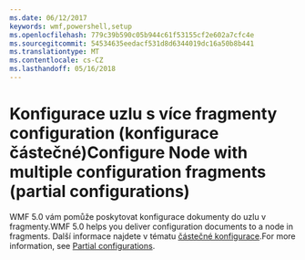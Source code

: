 ```yaml
---
ms.date: 06/12/2017
keywords: wmf,powershell,setup
ms.openlocfilehash: 779c39b590c05b944c61f53155cf2e602a7cfc4e
ms.sourcegitcommit: 54534635eedacf531d8d6344019dc16a50b8b441
ms.translationtype: MT
ms.contentlocale: cs-CZ
ms.lasthandoff: 05/16/2018
---
```

# <a name="configure-node-with-multiple-configuration-fragments-partial-configurations"></a><span data-ttu-id="4b3ce-102">Konfigurace uzlu s více fragmenty configuration (konfigurace částečné)</span><span class="sxs-lookup"><span data-stu-id="4b3ce-102">Configure Node with multiple configuration fragments (partial configurations)</span></span>

<span data-ttu-id="4b3ce-103">WMF 5.0 vám pomůže poskytovat konfigurace dokumenty do uzlu v fragmenty.</span><span class="sxs-lookup"><span data-stu-id="4b3ce-103">WMF 5.0 helps you deliver configuration documents to a node in fragments.</span></span> <span data-ttu-id="4b3ce-104">Další informace najdete v tématu [částečné konfigurace](https://msdn.microsoft.com/powershell/dsc/partialconfigs).</span><span class="sxs-lookup"><span data-stu-id="4b3ce-104">For more information, see [Partial configurations](https://msdn.microsoft.com/powershell/dsc/partialconfigs).</span></span>
